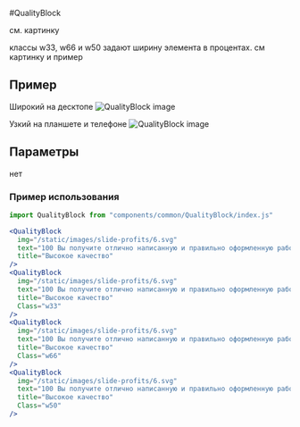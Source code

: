 #QualityBlock

см. картинку

классы w33, w66 и w50 задают ширину элемента в процентах. см картинку и пример

## Пример
Широкий на десктопе
![QualityBlock image](./QualityBlockWide.png)

Узкий на планшете и телефоне
![QualityBlock image](./QualityBlockNarrow.png)

## Параметры
нет


### Пример использования
```jsx
import QualityBlock from "components/common/QualityBlock/index.js"

<QualityBlock 
  img="/static/images/slide-profits/6.svg"
  text="100 Вы получите отлично написанную и правильно оформленную работу. Закажите доклад и пару слайдов. Вы уверены в своей курсовой!"
  title="Высокое качество"
/>
<QualityBlock 
  img="/static/images/slide-profits/6.svg"
  text="100 Вы получите отлично написанную и правильно оформленную работу. Закажите доклад и пару слайдов. Вы уверены в своей курсовой!"
  title="Высокое качество"
  Class="w33"
/>
<QualityBlock 
  img="/static/images/slide-profits/6.svg"
  text="100 Вы получите отлично написанную и правильно оформленную работу. Закажите доклад и пару слайдов. Вы уверены в своей курсовой!"
  title="Высокое качество"
  Class="w66"
/>
<QualityBlock 
  img="/static/images/slide-profits/6.svg"
  text="100 Вы получите отлично написанную и правильно оформленную работу. Закажите доклад и пару слайдов. Вы уверены в своей курсовой!"
  title="Высокое качество"
  Class="w50"
/>
```